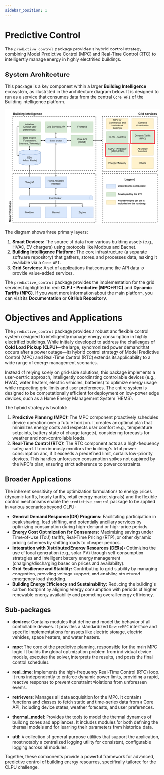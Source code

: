 ```yaml
---
sidebar_position: 1
---
```


# Predictive Control

The `predictive_control` package provides a hybrid control strategy combining Model Predictive Control (MPC) and Real-Time Control (RTC) to intelligently manage energy in highly electrified buildings.

## System Architecture

This package is a key component within a larger **Building Intelligence** ecosystem, as illustrated in the architecture diagram below. It is designed to run as a service that consumes data from the central `Core API` of the Building Intelligence platform.

![Building Intelligence Diagram](/img/hems_predictive.png)

The diagram shows three primary layers:
1.  **Smart Devices:** The source of data from various building assets (e.g., HVAC, EV chargers) using protocols like Modbus and Bacnet.
2.  **Building Intelligence Platform:** The core infrastructure (a separate software repository) that gathers, stores, and processes data, making it available via a `Core API`.
3.  **Grid Services:** A set of applications that consume the API data to provide value-added services.

The `predictive_control` package provides the implementation for the grid services highlighted in red: **CLPU - Predictive (MPC+RTC)** and **Dynamic Tariffs (MPC)**. If you want more information about the main platform, you can visit its [**Documentation**](https://hq-opensource.github.io/building-intelligence/) or [**GitHub Repository**](https://github.com/hq-opensource/building-intelligence).


# Objectives and Applications

The `predictive_control` package provides a robust and flexible control system designed to intelligently manage energy consumption in highly electrified buildings. While initially developed to address the challenges of **Cold Load Pickup (CLPU)**—the large, synchronized power demand that occurs after a power outage—its hybrid control strategy of Model Predictive Control (MPC) and Real-Time Control (RTC) extends its applicability to a wide range of energy management scenarios.

Instead of relying solely on grid-side solutions, this package implements a user-centric approach, intelligently coordinating controllable devices (e.g., HVAC, water heaters, electric vehicles, batteries) to optimize energy usage while respecting grid limits and user preferences. The entire system is designed to be computationally efficient for deployment on low-power edge devices, such as a Home Energy Management System (HEMS).

The hybrid strategy is twofold:
1.  **Predictive Planning (MPC):** The MPC component proactively schedules device operation over a future horizon. It creates an optimal plan that minimizes energy costs and respects user comfort (e.g., temperature setpoints, battery state of charge targets), considering forecasts for weather and non-controllable loads.
2.  **Real-Time Control (RTC):** The RTC component acts as a high-frequency safeguard. It continuously monitors the building's total power consumption and, if it exceeds a predefined limit, curtails low-priority devices. This handles unforeseen consumption spikes not captured by the MPC's plan, ensuring strict adherence to power constraints.

## Broader Applications

The inherent sensitivity of the optimization formulations to energy prices (dynamic tariffs, hourly tariffs, retail energy market signals) and the flexible control mechanisms enable the `predictive_control` package to be applied in various scenarios beyond CLPU:

*   **General Demand Response (DR) Programs:** Facilitating participation in peak shaving, load shifting, and potentially ancillary services by optimizing consumption during high-demand or high-price periods.
*   **Energy Cost Optimization for Consumers:** Maximizing savings under Time-of-Use (ToU) tariffs, Real-Time Pricing (RTP), or other dynamic pricing schemes by shifting loads to cheaper periods.
*   **Integration with Distributed Energy Resources (DERs):** Optimizing the use of local generation (e.g., solar PV) through self-consumption strategies and intelligent battery energy management (charging/discharging based on prices and availability).
*   **Grid Resilience and Stability:** Contributing to grid stability by managing congestion, providing voltage support, and enabling structured emergency load shedding.
*   **Building Energy Efficiency and Sustainability:** Reducing the building's carbon footprint by aligning energy consumption with periods of higher renewable energy availability and promoting overall energy efficiency.

## Sub-packages

- **devices**: Contains modules that define and model the behavior of all controllable devices. It provides a standardized `DeviceMPC` interface and specific implementations for assets like electric storage, electric vehicles, space heaters, and water heaters.

- **mpc**: The core of the predictive planning, responsible for the main MPC logic. It builds the global optimization problem from individual device models, executes the solver, interprets the results, and posts the final control schedules.

- **real_time**: Implements the high-frequency Real-Time Control (RTC) loop. It runs independently to enforce dynamic power limits, providing a rapid, reactive response to prevent constraint violations from unforeseen events.

- **retrievers**: Manages all data acquisition for the MPC. It contains functions and classes to fetch static and time-series data from a Core API, including device states, weather forecasts, and user preferences.

- **thermal_model**: Provides the tools to model the thermal dynamics of building zones and appliances. It includes modules for both defining the thermal models and for learning their parameters from historical data.

- **util**: A collection of general-purpose utilities that support the application, most notably a centralized logging utility for consistent, configurable logging across all modules.

Together, these components provide a powerful framework for advanced, predictive control of building energy resources, specifically tailored for the CLPU challenge.
